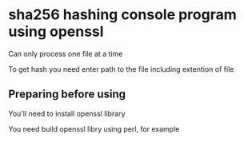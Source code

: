 # sha256 hashing console program using openssl

Can only process one file at a time 

To get hash you need enter path to the file including extention of file

## Preparing before using

You'll need to install openssl library

You need build openssl libry using perl, for example



